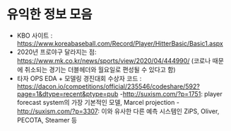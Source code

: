 # 유익한 정보 모음

- KBO 사이트 : https://www.koreabaseball.com/Record/Player/HitterBasic/Basic1.aspx
- 2020년 프로야구 달라지는 점: https://www.mk.co.kr/news/sports/view/2020/04/444990/
(코로나 때문에 취소되는 경기는 더블헤더와 월요일로 편성될 수 있다고 함)
- 타자 OPS EDA + 모델링 경진대회 수상자 코드 : https://dacon.io/competitions/official/235546/codeshare/592?page=1&dtype=recent&ptype=pub
-http://suxism.com/?p=1751: player forecast system의 가장 기본적인 모델, Marcel projection
-http://suxism.com/?p=3307: 이와 유사한 다른 예측 시스템인 ZiPS, Oliver, PECOTA, Steamer 등
